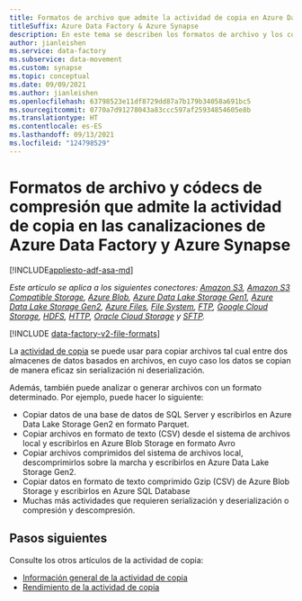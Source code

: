 ```yaml
---
title: Formatos de archivo que admite la actividad de copia en Azure Data Factory
titleSuffix: Azure Data Factory & Azure Synapse
description: En este tema se describen los formatos de archivo y los códigos de compresión que admite las actividad de copia en Azure Data Factory y Azure Synapse Analytics.
author: jianleishen
ms.service: data-factory
ms.subservice: data-movement
ms.custom: synapse
ms.topic: conceptual
ms.date: 09/09/2021
ms.author: jianleishen
ms.openlocfilehash: 63798523e11df8729dd87a7b179b34058a691bc5
ms.sourcegitcommit: 0770a7d91278043a83ccc597af25934854605e8b
ms.translationtype: HT
ms.contentlocale: es-ES
ms.lasthandoff: 09/13/2021
ms.locfileid: "124798529"
---
```

# <a name="supported-file-formats-and-compression-codecs-by-copy-activity-in-azure-data-factory-and-azure-synapse-pipelines"></a>Formatos de archivo y códecs de compresión que admite la actividad de copia en las canalizaciones de Azure Data Factory y Azure Synapse
[!INCLUDE[appliesto-adf-asa-md](includes/appliesto-adf-asa-md.md)]

*Este artículo se aplica a los siguientes conectores: [Amazon S3](connector-amazon-simple-storage-service.md), [Amazon S3 Compatible Storage](connector-amazon-s3-compatible-storage.md), [Azure Blob](connector-azure-blob-storage.md), [Azure Data Lake Storage Gen1](connector-azure-data-lake-store.md), [Azure Data Lake Storage Gen2](connector-azure-data-lake-storage.md), [Azure Files](connector-azure-file-storage.md), [File System](connector-file-system.md), [FTP](connector-ftp.md), [Google Cloud Storage](connector-google-cloud-storage.md), [HDFS](connector-hdfs.md), [HTTP](connector-http.md), [Oracle Cloud Storage](connector-oracle-cloud-storage.md) y [SFTP](connector-sftp.md).*

[!INCLUDE [data-factory-v2-file-formats](includes/data-factory-v2-file-formats.md)] 

La [actividad de copia](copy-activity-overview.md) se puede usar para copiar archivos tal cual entre dos almacenes de datos basados en archivos, en cuyo caso los datos se copian de manera eficaz sin serialización ni deserialización. 

Además, también puede analizar o generar archivos con un formato determinado. Por ejemplo, puede hacer lo siguiente:

* Copiar datos de una base de datos de SQL Server y escribirlos en Azure Data Lake Storage Gen2 en formato Parquet.
* Copiar archivos en formato de texto (CSV) desde el sistema de archivos local y escribirlos en Azure Blob Storage en formato Avro
* Copiar archivos comprimidos del sistema de archivos local, descomprimirlos sobre la marcha y escribirlos en Azure Data Lake Storage Gen2.
* Copiar datos en formato de texto comprimido Gzip (CSV) de Azure Blob Storage y escribirlos en Azure SQL Database
* Muchas más actividades que requieren serialización y deserialización o compresión y descompresión.

## <a name="next-steps"></a>Pasos siguientes

Consulte los otros artículos de la actividad de copia:

- [Información general de la actividad de copia](copy-activity-overview.md)
- [Rendimiento de la actividad de copia](copy-activity-performance.md)

